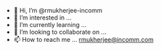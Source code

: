 - 👋 Hi, I’m @rmukherjee-incomm
- 👀 I’m interested in ...
- 🌱 I’m currently learning ...
- 💞️ I’m looking to collaborate on ...
- 📫 How to reach me ... rmukherjee@incomm.com

<!---
rmukherjee-incomm/rmukherjee-incomm is a ✨ special ✨ repository because its `README.md` (this file) appears on your GitHub profile.
You can click the Preview link to take a look at your changes.
--->
